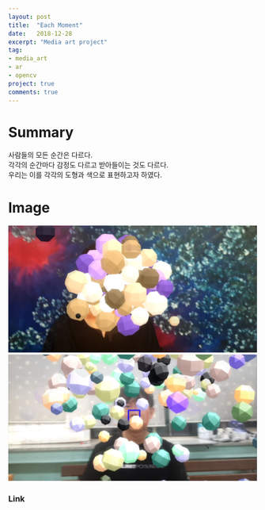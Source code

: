 ```yaml
---
layout: post
title:  "Each Moment"
date:   2018-12-28
excerpt: "Media art project"
tag:
- media_art
- ar
- opencv
project: true
comments: true
---
```


# Summary
사람들의 모든 순간은 다르다.  
각각의 순간마다 감정도 다르고 받아들이는 것도 다르다.  
우리는 이를 각각의 도형과 색으로 표현하고자 하였다.  

# Image
![EachMomentPicture](../images/EachMomentPicture.png)

### Link
